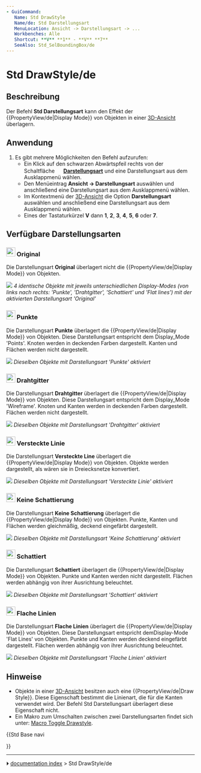 ```yaml
---
- GuiCommand:
   Name: Std DrawStyle
   Name/de: Std Darstellungsart
   MenuLocation: Ansicht -> Darstellungsart -> ...
   Workbenches: Alle
   Shortcut: **V** **1** - **V** **7**
   SeeAlso: Std_SelBoundingBox/de
---
```


# Std DrawStyle/de



## Beschreibung

Der Befehl **Std Darstellungsart** kann den Effekt der {{PropertyView/de|Display Mode}} von Objekten in einer [3D-Ansicht](3D_view.md) überlagern.



## Anwendung

1.  Es gibt mehrere Möglichkeiten den Befehl aufzurufen:
    -   Ein Klick auf den schwarzen Abwärtspfeil rechts von der Schaltfläche **<img src="images/Std_DrawStyleAsIs.svg" width=16px> [Darstellungsart](Std_DrawStyle/de.md)** und eine Darstellungsart aus dem Ausklappmenü wählen.
    -   Den Menüeintrag **Ansicht → Darstellungsart** auswählen und anschließend eine Darstellungsart aus dem Ausklappmenü wählen.
    -   Im Kontextmenü der [3D-Ansicht](3D_view/de.md) die Option **Darstellungsart** auswählen und anschließend eine Darstellungsart aus dem Ausklappmenü wählen.
    -   Eines der Tastaturkürzel **V** dann **1**, **2**, **3**, **4**, **5**, **6** oder **7**.



## Verfügbare Darstellungsarten 



### <img alt="" src=images/Std_DrawStyleAsIs.svg  style="width:24px;"> Original 

Die Darstellungsart **Original** überlagert nicht die {{PropertyView/de|Display Mode}} von Objekten.

![](images/Std_DrawStyleAsIs_example.png ) 
*4 identische Objekte mit jeweils unterschiedlichen Display-Modes (von links nach rechts: 'Punkte', 'Drahtgitter', 'Schattiert' und 'Flat lines') mit der aktivierten Darstellungsart 'Original'*



### <img alt="" src=images/Std_DrawStylePoints.svg  style="width:24px;"> Punkte 

Die Darstellungsart **Punkte** überlagert die {{PropertyView/de|Display Mode}} von Objekten. Diese Darstellungsart entspricht dem Display_Mode \'Points\'. Knoten werden in deckenden Farben dargestellt. Kanten und Flächen werden nicht dargestellt.

![](images/Std_DrawStylePoints_example.png ) 
*Dieselben Objekte mit Darstellungsart 'Punkte' aktiviert*



### <img alt="" src=images/Std_DrawStyleWireFrame.svg  style="width:24px;"> Drahtgitter 

Die Darstellungsart **Drahtgitter** überlagert die {{PropertyView/de|Display Mode}} von Objekten. Diese Darstellungsart entspricht dem Display_Mode \'Wireframe\'. Knoten und Kanten werden in deckenden Farben dargestellt. Flächen werden nicht dargestellt.

![](images/Std_DrawStyleWireframe_example.png ) 
*Dieselben Objekte mit Darstellungsart 'Drahtgitter' aktiviert*



### <img alt="" src=images/Std_DrawStyleHiddenLine.svg  style="width:24px;"> Versteckte Linie 

Die Darstellungsart **Versteckte Line** überlagert die {{PropertyView/de|Display Mode}} von Objekten. Objekte werden dargestellt, als wären sie in Dreiecksnetze konvertiert.

![](images/Std_DrawStyleHiddenLine_example.png ) 
*Dieselben Objekte mit Darstellungsart 'Versteckte Linie' aktiviert*



### <img alt="" src=images/Std_DrawStyleNoShading.svg  style="width:24px;"> Keine Schattierung 

Die Darstellungsart **Keine Schattierung** überlagert die {{PropertyView/de|Display Mode}} von Objekten. Punkte, Kanten und Flächen werden gleichmäßig, deckend eingefärbt dargestellt.

![](images/Std_DrawStyleNoShading_example.png ) 
*Dieselben Objekte mit Darstellungsart 'Keine Schattierung' aktiviert*



### <img alt="" src=images/Std_DrawStyleShaded.svg  style="width:24px;"> Schattiert 

Die Darstellungsart **Schattiert** überlagert die {{PropertyView/de|Display Mode}} von Objekten. Punkte und Kanten werden nicht dargestellt. Flächen werden abhängig von ihrer Ausrichtung beleuchtet.

![](images/Std_DrawStyleShaded_example.png ) 
*Dieselben Objekte mit Darstellungsart 'Schattiert' aktiviert*



### <img alt="" src=images/Std_DrawStyleFlatLines.svg  style="width:24px;"> Flache Linien 

Die Darstellungsart **Flache Linien** überlagert die {{PropertyView/de|Display Mode}} von Objekten. Diese Darstellungsart entspricht demDisplay-Mode \'Flat Lines\' von Objekten. Punkte und Kanten werden deckend eingefärbt dargestellt. Flächen werden abhängig von ihrer Ausrichtung beleuchtet.

![](images/Std_DrawStyleFlatLines_example.png ) 
*Dieselben Objekte mit Darstellungsart 'Flache Linien' aktiviert*



## Hinweise

-   Objekte in einer [3D-Ansicht](3D_view/de.md) besitzen auch eine {{PropertyView/de|Draw Style}}. Diese Eigenschaft bestimmt die Linienart, die für die Kanten verwendet wird. Der Befehl Std Darstellungsart überlagert diese Eigenschaft nicht.
-   Ein Makro zum Umschalten zwischen zwei Darstellungsarten findet sich unter: [Macro Toggle Drawstyle](Macro_Toggle_Drawstyle.md).





{{Std Base navi

}}



---
⏵ [documentation index](../README.md) > Std DrawStyle/de
